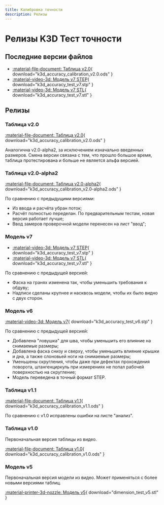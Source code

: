 ```yaml
---
title: Калибровка точности
description: Релизы
---
```


# Релизы K3D Тест точности

## Последние версии файлов

- [:material-file-document: Таблица v2.0](./releases/calcs/k3d_accuracy_calibration_v2.0.ods){ download="k3d_accuracy_calibration_v2.0.ods" }
- [:material-video-3d: Модель v7 STEP](./releases/models/k3d_accuracy_test_v7.stp){ download="k3d_accuracy_test_v7.stp" }
- [:material-video-3d: Модель v7 STL](./releases/models/k3d_accuracy_test_v7.stl){ download="k3d_accuracy_test_v7.stl" }

## Релизы

### Таблица v2.0

[:material-file-document: Таблица v2.0](./releases/calcs/k3d_accuracy_calibration_v2.0.ods){ download="k3d_accuracy_calibration_v2.0.ods" }

Аналогична v2.0-alpha2, за исключением изначально введенных размеров. Смена версии связана с тем, что прошло большое время, таблица протестирована и больше не является альфа версией.

### Таблица v2.0-alpha2

[:material-file-document: Таблица v2.0-alpha2](./releases/calcs/k3d_accuracy_calibration_v2.0-alpha2.ods){ download="k3d_accuracy_calibration_v2.0-alpha2.ods" }

По сравнению с предыдущими версиями:

- Из ввода и расчёта убран поток;
- Расчёт полностью переделан. По предварительным тестам, новая версия работает лучше;
- Ввод замеров проверочной модели перенесен на лист "ввод";

### Модель v7

- [:material-video-3d: Модель v7 STEP](./releases/models/k3d_accuracy_test_v7.stp){ download="k3d_accuracy_test_v7.stp" }
- [:material-video-3d: Модель v7 STL](./releases/models/k3d_accuracy_test_v7.stl){ download="k3d_accuracy_test_v7.stl" }

По сравнению с предыдущей версией:

- Фаска на гранях изменена так, чтобы уменьшить требования к обдуву;
- Надписи сделаны крупнее и насквозь модели, чтобы их было видно с двух сторон.

### Модель v6

[:material-video-3d: Модель v7](./releases/models/k3d_accuracy_test_v6.stp){ download="k3d_accuracy_test_v6.stp" }

По сравнению с предыдущей версией:

- Добавлена "ловушка" для шва, чтобы уменьшить его влияние на снимаемые размеры;
- Добавлена фаска снизу и сверху, чтобы уменьшить влияние крышки и дна, а также слоновьей ноги на снимаемые размеры;
- Уменьшены скругления, чтобы даже при дефектах прохождения поворота, штангенциркуль при измерениях не попал рабочей поверхностью на скругление;
- Модель переведена в точный формат STEP.

### Таблица v1.1

[:material-file-document: Таблица v1.1](./releases/calcs/k3d_accuracy_calibration_v1.1.ods){ download="k3d_accuracy_calibration_v1.1.ods" }

По сравнению с v1.0 исправлены ошибки на листе "анализ".

### Таблица v1.0

Первоначальная версия таблицы из видео.

[:material-file-document: Таблица v1.0](./releases/calcs/k3d_accuracy_calibration_v1.0.ods){ download="k3d_accuracy_calibration_v1.0.ods" }

### Модель v5

Первоначальная версия модели из видео. Может применяться с более новыми версиями таблиц.

[:material-printer-3d-nozzle: Модель v5](releases/models/dimension_test_v5.stl){ download="dimension_test_v5.stl" }
